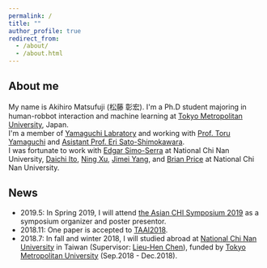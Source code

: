 ```yaml
---
permalink: /
title: ""
author_profile: true
redirect_from: 
  - /about/
  - /about.html
---
```


## About me
My name is Akihiro Matsufuji (松藤 彰宏). []([\[CV\]](https://www.linkedin.com/in/akihiro-matsufuji58/?locale=en_US)  )
I'm a Ph.D student majoring in human-robbot interaction and machine learning at [Tokyo Metropolitan University](https://www.tmu.ac.jp/english/index.html), Japan.  
I'm a member of [Yamaguchi Labratory](http://www.comp.sd.tmu.ac.jp/yamaguchi/) and working with [Prof. Toru Yamaguchi](https://www.researchgate.net/scientific-contributions/70624394_Toru_Yamaguchi) and [Asistant Prof. Eri Sato-Shimokawara](http://www.comp.sd.tmu.ac.jp/eri/).  
I was fortunate to work with [Edgar Simo-Serra](https://esslab.jp/~ess/en/) at National Chi Nan University, [Daichi Ito](https://research.adobe.com/person/daichi-ito/), [Ning Xu](https://sites.google.com/view/ningxu/homepage), [Jimei Yang](https://eng.ucmerced.edu/people/jyang44), and [Brian Price](https://www.brianpricephd.com/) at National Chi Nan University.  

## News
- 2019.5: In Spring 2019, I will attend [the Asian CHI Symposium 2019](https://sigchi.jp/symposium/chi2019/) as a symposium organizer and poster presentor.
- 2018.11: One paper is accepted to [TAAI2018](http://taai2018.asia.edu.tw/).
- 2018.7: In fall and winter 2018, I will studied abroad at [National Chi Nan University](https://eng.ncnu.edu.tw/) in Taiwan (Supervisor: [Lieu-Hen Chen](https://cgda.csie.ncnu.edu.tw/cglab/membersweb/lhchen/index.htm)), funded by [Tokyo Metropolitan University](https://www.tmu.ac.jp/english/index.html) (Sep.2018 - Dec.2018).


